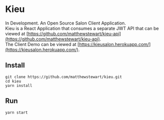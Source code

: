 # Kieu
In Development. An Open Source Salon Client Application.  
Kieu is a React Application that consumes a separate JWT API that can be viewed at [https://github.com/matthewstewart/kieu-api](https://github.com/matthewstewart/kieu-api).  
The Client Demo can be viewed at [https://kieusalon.herokuapp.com/](https://kieusalon.herokuapp.com/).

## Install
```
git clone https://github.com/matthewstewart/kieu.git
cd kieu
yarn install
```

## Run
```
yarn start
```

